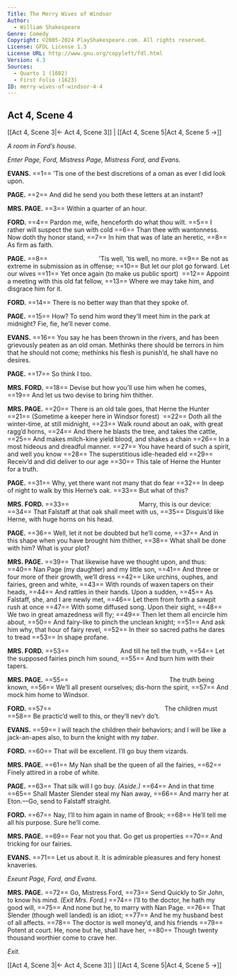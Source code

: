 ```yaml
---
Title: The Merry Wives of Windsor
Author: 
  - William Shakespeare
Genre: Comedy
Copyright: ©2005-2024 PlayShakespeare.com. All rights reserved.
License: GFDL License 1.3
License URL: http://www.gnu.org/copyleft/fdl.html
Version: 4.3
Sources:
  - Quarto 1 (1602)
  - First Folio (1623)
ID: merry-wives-of-windsor-4-4
---
```


## Act 4, Scene 4
[[Act 4, Scene 3|← Act 4, Scene 3]] | [[Act 4, Scene 5|Act 4, Scene 5 →]]

*A room in Ford’s house.*

*Enter Page, Ford, Mistress Page, Mistress Ford, and Evans.*

**EVANS.**
==1== ’Tis one of the best discretions of a oman as ever I did look upon.

**PAGE.**
==2== And did he send you both these letters at an instant?

**MRS. PAGE.**
==3== Within a quarter of an hour.

**FORD.**
==4== Pardon me, wife, henceforth do what thou wilt.
==5== I rather will suspect the sun with cold
==6== Than thee with wantonness. Now doth thy honor stand,
==7== In him that was of late an heretic,
==8== As firm as faith.

**PAGE.**
==8==         ’Tis well, ’tis well, no more.
==9== Be not as extreme in submission as in offense;
==10== But let our plot go forward. Let our wives
==11== Yet once again (to make us public sport) 
==12== Appoint a meeting with this old fat fellow,
==13== Where we may take him, and disgrace him for it.

**FORD.**
==14== There is no better way than that they spoke of.

**PAGE.**
==15== How? To send him word they’ll meet him in the park at midnight? Fie, fie, he’ll never come.

**EVANS.**
==16== You say he has been thrown in the rivers, and has been grievously peaten as an old oman. Methinks there should be terrors in him that he should not come; methinks his flesh is punish’d, he shall have no desires.

**PAGE.**
==17== So think I too.

**MRS. FORD.**
==18== Devise but how you’ll use him when he comes,
==19== And let us two devise to bring him thither.

**MRS. PAGE.**
==20== There is an old tale goes, that Herne the Hunter
==21== (Sometime a keeper here in Windsor forest) 
==22== Doth all the winter-time, at still midnight,
==23== Walk round about an oak, with great ragg’d horns,
==24== And there he blasts the tree, and takes the cattle,
==25== And makes milch-kine yield blood, and shakes a chain
==26== In a most hideous and dreadful manner.
==27== You have heard of such a spirit, and well you know
==28== The superstitious idle-headed eld
==29== Receiv’d and did deliver to our age
==30== This tale of Herne the Hunter for a truth.

**PAGE.**
==31== Why, yet there want not many that do fear
==32== In deep of night to walk by this Herne’s oak.
==33== But what of this?

**MRS. FORD.**
==33==            Marry, this is our device:
==34== That Falstaff at that oak shall meet with us,
==35== Disguis’d like Herne, with huge horns on his head.

**PAGE.**
==36== Well, let it not be doubted but he’ll come,
==37== And in this shape when you have brought him thither,
==38== What shall be done with him? What is your plot?

**MRS. PAGE.**
==39== That likewise have we thought upon, and thus:
==40== Nan Page (my daughter) and my little son,
==41== And three or four more of their growth, we’ll dress
==42== Like urchins, ouphes, and fairies, green and white,
==43== With rounds of waxen tapers on their heads,
==44== And rattles in their hands. Upon a sudden,
==45== As Falstaff, she, and I are newly met,
==46== Let them from forth a sawpit rush at once
==47== With some diffused song. Upon their sight,
==48== We two in great amazedness will fly;
==49== Then let them all encircle him about,
==50== And fairy-like to pinch the unclean knight;
==51== And ask him why, that hour of fairy revel,
==52== In their so sacred paths he dares to tread
==53== In shape profane.

**MRS. FORD.**
==53==         And till he tell the truth,
==54== Let the supposed fairies pinch him sound,
==55== And burn him with their tapers.

**MRS. PAGE.**
==55==                 The truth being known,
==56== We’ll all present ourselves; dis-horn the spirit,
==57== And mock him home to Windsor.

**FORD.**
==57==                   The children must
==58== Be practic’d well to this, or they’ll nev’r do’t.

**EVANS.**
==59== I will teach the children their behaviors; and I will be like a jack-an-apes also, to burn the knight with my *taber*.

**FORD.**
==60== That will be excellent. I’ll go buy them vizards.

**MRS. PAGE.**
==61== My Nan shall be the queen of all the fairies,
==62== Finely attired in a robe of white.

**PAGE.**
==63== That silk will I go buy.
*(Aside.)*
==64== And in that time
==65== Shall Master Slender steal my Nan away,
==66== And marry her at Eton.—Go, send to Falstaff straight.

**FORD.**
==67== Nay, I’ll to him again in name of Brook;
==68== He’ll tell me all his purpose. Sure he’ll come.

**MRS. PAGE.**
==69== Fear not you that. Go get us properties
==70== And tricking for our fairies.

**EVANS.**
==71== Let us about it. It is admirable pleasures and fery honest knaveries.

*Exeunt Page, Ford, and Evans.*

**MRS. PAGE.**
==72== Go, Mistress Ford,
==73== Send Quickly to Sir John, to know his mind.
*(Exit Mrs. Ford.)*
==74== I’ll to the doctor, he hath my good will,
==75== And none but he, to marry with Nan Page.
==76== That Slender (though well landed) is an idiot;
==77== And he my husband best of all affects.
==78== The doctor is well money’d, and his friends
==79== Potent at court. He, none but he, shall have her,
==80== Though twenty thousand worthier come to crave her.

*Exit.*

[[Act 4, Scene 3|← Act 4, Scene 3]] | [[Act 4, Scene 5|Act 4, Scene 5 →]]